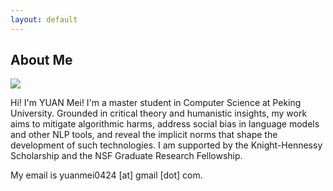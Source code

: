 ```yaml
---
layout: default
---
```


## About Me

<img class="profile-picture" src="imgs/profile.jpeg">

Hi! I'm YUAN Mei! I'm a master student in Computer Science at Peking University. Grounded in critical theory and humanistic insights, my work aims to mitigate algorithmic harms, address social bias in language models and other NLP tools, and reveal the implicit norms that shape the development of such technologies. I am supported by the Knight-Hennessy Scholarship and the NSF Graduate Research Fellowship.
 
My email is yuanmei0424 [at] gmail [dot] com. 

